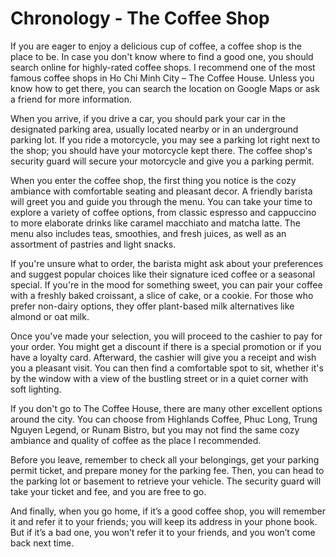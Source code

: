 # Chronology - The Coffee Shop

If you are eager to enjoy a delicious cup of coffee, a coffee shop is the place to be. In case you don't know where to find a good one, you should search online for highly-rated coffee shops. I recommend one of the most famous coffee shops in Ho Chi Minh City – The Coffee House. Unless you know how to get there, you can search the location on Google Maps or ask a friend for more information.

When you arrive, if you drive a car, you should park your car in the designated parking area, usually located nearby or in an underground parking lot. If you ride a motorcycle, you may see a parking lot right next to the shop; you should have your motorcycle kept there. The coffee shop's security guard will secure your motorcycle and give you a parking permit.

When you enter the coffee shop, the first thing you notice is the cozy ambiance with comfortable seating and pleasant decor. A friendly barista will greet you and guide you through the menu. You can take your time to explore a variety of coffee options, from classic espresso and cappuccino to more elaborate drinks like caramel macchiato and matcha latte. The menu also includes teas, smoothies, and fresh juices, as well as an assortment of pastries and light snacks.

If you're unsure what to order, the barista might ask about your preferences and suggest popular choices like their signature iced coffee or a seasonal special. If you're in the mood for something sweet, you can pair your coffee with a freshly baked croissant, a slice of cake, or a cookie. For those who prefer non-dairy options, they offer plant-based milk alternatives like almond or oat milk.

Once you've made your selection, you will proceed to the cashier to pay for your order. You might get a discount if there is a special promotion or if you have a loyalty card. Afterward, the cashier will give you a receipt and wish you a pleasant visit. You can then find a comfortable spot to sit, whether it's by the window with a view of the bustling street or in a quiet corner with soft lighting.

If you don't go to The Coffee House, there are many other excellent options around the city. You can choose from Highlands Coffee, Phuc Long, Trung Nguyen Legend, or Runam Bistro, but you may not find the same cozy ambiance and quality of coffee as the place I recommended.

Before you leave, remember to check all your belongings, get your parking permit ticket, and prepare money for the parking fee. Then, you can head to the parking lot or basement to retrieve your vehicle. The security guard will take your ticket and fee, and you are free to go.

And finally, when you go home, if it’s a good coffee shop, you will remember it and refer it to your friends; you will keep its address in your phone book. But if it’s a bad one, you won’t refer it to your friends, and you won’t come back next time.
